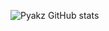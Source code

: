 ![Pyakz GitHub stats](https://github-readme-stats.vercel.app/api/top-langs/?username=BanguisMV&layout=compact&theme=nord)
